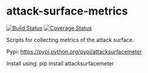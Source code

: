 attack-surface-metrics
======================

[![Build Status](https://secure.travis-ci.org/andymeneely/attack-surface-metrics.svg?branch=master)](https://travis-ci.org/andymeneely/attack-surface-metrics)
[![Coverage Status](https://img.shields.io/coveralls/andymeneely/attack-surface-metrics.svg)](https://coveralls.io/r/andymeneely/attack-surface-metrics)

Scripts for collecting metrics of the attack surface.

Pypi: https://pypi.python.org/pypi/attacksurfacemeter

Install using: pip install attacksurfacemeter
